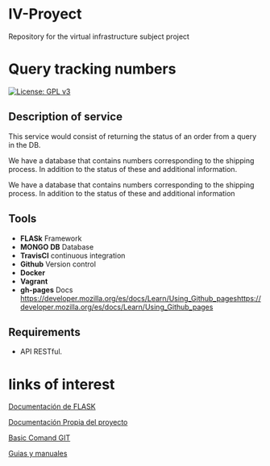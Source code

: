 # IV-Proyect
Repository for the virtual infrastructure subject project

# Query tracking numbers

[![License: GPL v3](https://img.shields.io/badge/License-GPLv3-blue.svg)](https://www.gnu.org/licenses/gpl-3.0) 

## Description of service

 This service would consist of returning the status of an order from a query in the DB.

We have a database that contains numbers corresponding to the shipping process. In addition to the status of these and additional information.


We have a database that contains numbers corresponding to the shipping process. In addition to the status of these and additional information

## Tools

- **FLASk**	Framework
- **MONGO DB** Database
- **TravisCI** continuous integration
- **Github** Version control
- **Docker**	
- **Vagrant** 
- **gh-pages** Docs https://developer.mozilla.org/es/docs/Learn/Using_Github_pageshttps://developer.mozilla.org/es/docs/Learn/Using_Github_pages

## Requirements
- API RESTful.

# links of interest

[Documentación de FLASK](https://flask.palletsprojects.com/en/0.12.x/)

[Documentación Propia del proyecto]()

[Basic Comand GIT](https://github.com/alexrodriguezlop/IV-Proyect/blob/master/Docs/Git.md)

[Guias y manuales](https://github.com/alexrodriguezlop/IV-Proyect/blob/master/Docs/Notas.md)